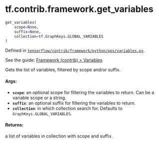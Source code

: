 <div itemscope itemtype="http://developers.google.com/ReferenceObject">
<meta itemprop="name" content="tf.contrib.framework.get_variables" />
</div>

# tf.contrib.framework.get_variables

``` python
get_variables(
    scope=None,
    suffix=None,
    collection=tf.GraphKeys.GLOBAL_VARIABLES
)
```



Defined in [`tensorflow/contrib/framework/python/ops/variables.py`](https://www.tensorflow.org/code/tensorflow/contrib/framework/python/ops/variables.py).

See the guide: [Framework (contrib) > Variables](../../../../../api_guides/python/contrib.framework.md#Variables)

Gets the list of variables, filtered by scope and/or suffix.

#### Args:

* <b>`scope`</b>: an optional scope for filtering the variables to return. Can be a
    variable scope or a string.
* <b>`suffix`</b>: an optional suffix for filtering the variables to return.
* <b>`collection`</b>: in which collection search for. Defaults to
    `GraphKeys.GLOBAL_VARIABLES`.


#### Returns:

a list of variables in collection with scope and suffix.
